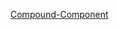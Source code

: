 [Compound-Component](https://github.com/jaeilnet/component-design/blob/main/src/components/compound-components/compound-component.md)
